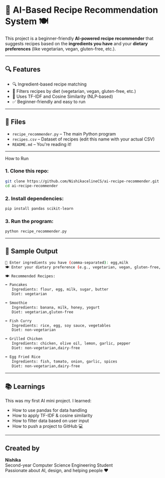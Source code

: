 
# 🧠 AI-Based Recipe Recommendation System 🍽️

This project is a beginner-friendly **AI-powered recipe recommender** that suggests recipes based on the **ingredients you have** and your **dietary preferences** (like vegetarian, vegan, gluten-free, etc.).

---

## 🔍 Features

- 🔍 Ingredient-based recipe matching
- 🥦 Filters recipes by diet (vegetarian, vegan, gluten-free, etc.)
- 🤖 Uses TF-IDF and Cosine Similarity (NLP-based)
- ✅ Beginner-friendly and easy to run

---

## 📁 Files

- `recipe_recommender.py` – The main Python program
- `recipes.csv` – Dataset of recipes (edit this name with your actual CSV)
- `README.md` – You're reading it!

---

 How to Run

### 1. Clone this repo:
```bash
git clone https://github.com/NishikacelineCS/ai-recipe-recommender.git
cd ai-recipe-recommender
```

### 2. Install dependencies:
```bash
pip install pandas scikit-learn
```

### 3. Run the program:
```bash
python recipe_recommender.py
```

---

## 🧪 Sample Output
```bash
📝 Enter ingredients you have (comma-separated): egg,milk 
🍽️ Enter your dietary preference (e.g., vegetarian, vegan, gluten-free, dairy-free, non-vegetarian): vegetarian

🍽️ Recommended Recipes:

➡️ Pancakes
   Ingredients: flour, egg, milk, sugar, butter
   Diet: vegetarian

➡️ Smoothie
   Ingredients: banana, milk, honey, yogurt
   Diet: vegetarian,gluten-free

➡️ Fish Curry
   Ingredients: rice, egg, soy sauce, vegetables
   Diet: non-vegetarian

➡️ Grilled Chicken
   Ingredients: chicken, olive oil, lemon, garlic, pepper
   Diet: non-vegetarian,dairy-free

➡️ Egg Fried Rice
   Ingredients: fish, tomato, onion, garlic, spices
   Diet: non-vegetarian,dairy-free
```

---

## 📚 Learnings

This was my first AI mini project. I learned:
- How to use pandas for data handling
- How to apply TF-IDF & cosine similarity
- How to filter data based on user input
- How to push a project to GitHub 💻

---

## Created by

**Nishika**  
Second-year Computer Science Engineering Student  
Passionate about AI, design, and helping people ❤️
